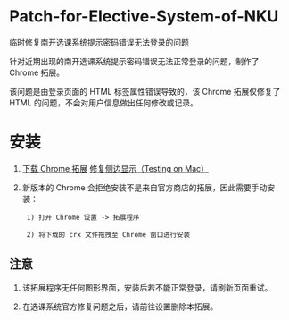 # Patch-for-Elective-System-of-NKU
临时修复南开选课系统提示密码错误无法登录的问题

针对近期出现的南开选课系统提示密码错误无法正常登录的问题，制作了 Chrome 拓展。

该问题是由登录页面的 HTML 标签属性错误导致的，该 Chrome 拓展仅修复了 HTML 的问题，不会对用户信息做出任何修改或记录。

# 安装
1. [下载 Chrome 拓展](https://github.com/Neon4o4/Patch-for-Elective-System-of-NKU/releases/latest)  [修复侧边显示（Testing on Mac）](https://github.com/NKUCodingCat/Patch-for-Elective-System-of-NKU/releases/download/v0.0.2/NK_XuanKe_Patch.crx)
2. 新版本的 Chrome 会拒绝安装不是来自官方商店的拓展，因此需要手动安装：

        1) 打开 Chrome 设置 -> 拓展程序

        2) 将下载的 crx 文件拖拽至 Chrome 窗口进行安装
        
## 注意
1. 该拓展程序无任何图形界面，安装后若不能正常登录，请刷新页面重试。

2. 在选课系统官方修复问题之后，请前往设置删除本拓展。
